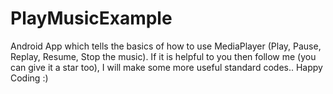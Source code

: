 # PlayMusicExample
Android App which tells the basics of how to use MediaPlayer (Play, Pause, Replay, Resume, Stop the music).
 If it is helpful to you then follow me (you can give it a star too), I will make some more useful standard codes.. Happy Coding :)
